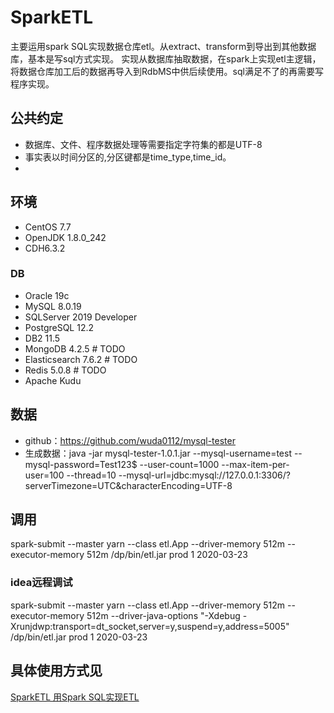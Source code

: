 # SparkETL
主要运用spark SQL实现数据仓库etl。从extract、transform到导出到其他数据库，基本是写sql方式实现。
实现从数据库抽取数据，在spark上实现etl主逻辑，将数据仓库加工后的数据再导入到RdbMS中供后续使用。sql满足不了的再需要写程序实现。
## 公共约定
* 数据库、文件、程序数据处理等需要指定字符集的都是UTF-8
* 事实表以时间分区的,分区键都是time_type,time_id。
* 

## 环境
* CentOS 7.7
* OpenJDK 1.8.0_242
* CDH6.3.2
### DB
* Oracle 19c
* MySQL 8.0.19
* SQLServer 2019 Developer
* PostgreSQL 12.2  
* DB2 11.5
* MongoDB 4.2.5  # TODO
* Elasticsearch 7.6.2 # TODO 
* Redis 5.0.8 # TODO
* Apache Kudu 

## 数据
* github：https://github.com/wuda0112/mysql-tester
* 生成数据：java -jar mysql-tester-1.0.1.jar --mysql-username=test --mysql-password=Test123$ --user-count=1000 --max-item-per-user=100 --thread=10 --mysql-url=jdbc:mysql://127.0.0.1:3306/?serverTimezone=UTC&characterEncoding=UTF-8 

## 调用
spark-submit --master yarn --class etl.App --driver-memory 512m --executor-memory 512m /dp/bin/etl.jar prod 1 2020-03-23
### idea远程调试
spark-submit --master yarn --class etl.App --driver-memory 512m --executor-memory 512m --driver-java-options "-Xdebug -Xrunjdwp:transport=dt_socket,server=y,suspend=y,address=5005" /dp/bin/etl.jar  prod 1 2020-03-23

## 具体使用方式见
[SparkETL 用Spark SQL实现ETL](https://blog.csdn.net/dazheng/article/details/105370358)
